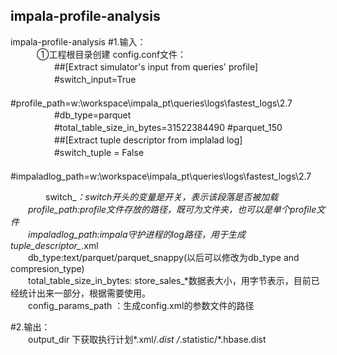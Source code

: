 ## impala-profile-analysis
impala-profile-analysis
#1.输入：<br> 
　　　①工程根目录创建 config.conf文件：<br> 
　　　　　##[Extract simulator's input from queries' profile]<br> 
　　　　　#switch_input=True<br> 
　　　　　#profile_path=w:\workspace\impala_pt\queries\logs\fastest_logs\2.7<br> 
　　　　　#db_type=parquet<br> 
　　　　　#total_table_size_in_bytes=31522384490 #parquet_150<br> 
　　　　　##[Extract tuple descriptor from implalad log]<br> 
　　　　　#switch_tuple = False<br> 
　　　　　#impaladlog_path=w:\workspace\impala_pt\queries\logs\fastest_logs\2.7<br> 

　　　　switch_*：switch开头的变量是开关，表示该段落是否被加载<br> 
　　profile_path:profile文件存放的路径，既可为文件夹，也可以是单个profile文件<br> 
　　impaladlog_path:impala守护进程的log路径，用于生成tuple_descriptor_*.xml<br> 
　　db_type:text/parquet/parquet_snappy(以后可以修改为db_type and compresion_type)<br> 
　　total_table_size_in_bytes: store_sales_*数据表大小，用字节表示，目前已经统计出来一部分，根据需要使用。<br> 
　　config_params_path ：生成config.xml的参数文件的路径<br> 

#2.输出：<br> 
　　output_dir 下获取执行计划*.xml/*.dist /*.statistic/*.hbase.dist<br> 



    
